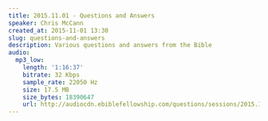 ```yaml
---
title: 2015.11.01 - Questions and Answers
speaker: Chris McCann
created_at: 2015-11-01 13:30
slug: questions-and-answers
description: Various questions and answers from the Bible
audio:
  mp3_low:
    length: '1:16:37'
    bitrate: 32 Kbps
    sample_rate: 22050 Hz
    size: 17.5 MB
    size_bytes: 18390647
    url: http://audiocdn.ebiblefellowship.com/questions/sessions/2015.11.01_McCann_-_Questions_and_Answers.mp3
---
```

